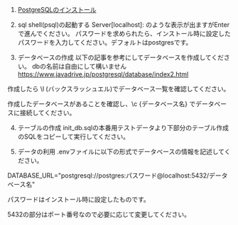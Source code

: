 1. [PostgreSQLのインストール](https://qiita.com/tom-sato/items/037b8f8cb4b326710f71)

2. sql shell(psql)の起動する
Server[localhost]: のような表示が出ますがEnterで進んでください。
パスワードを求められたら、インストール時に設定したパスワードを入力してください。デフォルトはpostgresです。

3. データベースの作成
以下の記事を参考にしてデータベースを作成してください。
dbの名前は自由にして構いません
https://www.javadrive.jp/postgresql/database/index2.html

作成したら \l (バックスラッシュエル)でデータベース一覧を確認してください。

作成したデータベースがあることを確認し、\c {データベース名} でデータベースに接続してください。

4. テーブルの作成
init_db.sqlの本番用テストデータより下部分のテーブル作成のSQLをコピーして実行してください。

5. データの利用
.envファイルに以下の形式でデータベースの情報を記述してください。

DATABASE_URL="postgresql://postgres:パスワード@localhost:5432/データベース名"

パスワードはインストール時に設定したものです。

5432の部分はポート番号なので必要に応じて変更してください。